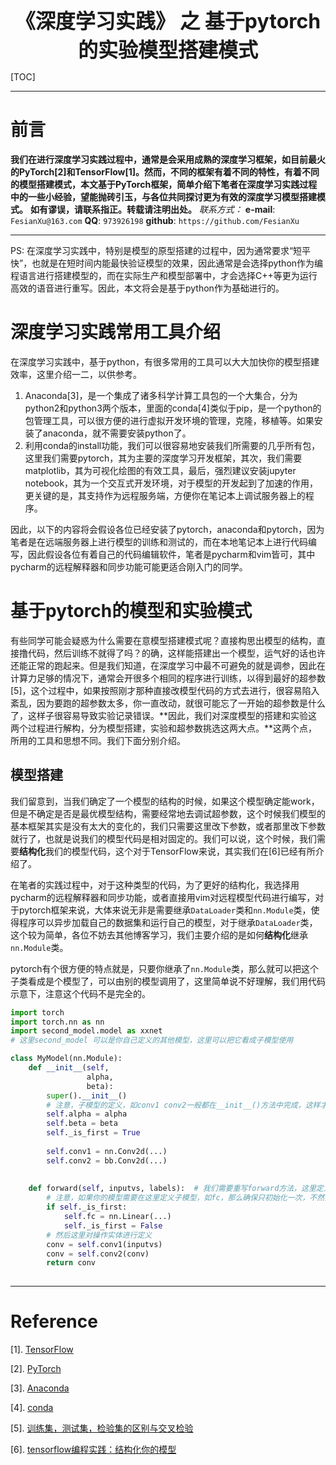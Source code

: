 <div align=center>
<font size="6"><b>
《深度学习实践》 之 基于pytorch的实验模型搭建模式
</b></font> 
</div>


[TOC]

****

# 前言

**我们在进行深度学习实践过程中，通常是会采用成熟的深度学习框架，如目前最火的PyTorch[2]和TensorFlow[1]。然而，不同的框架有着不同的特性，有着不同的模型搭建模式，本文基于PyTorch框架，简单介绍下笔者在深度学习实践过程中的一些小经验，望能抛砖引玉，与各位共同探讨更为有效的深度学习模型搭建模式。**
**如有谬误，请联系指正。转载请注明出处。**
*联系方式：*
**e-mail**: `FesianXu@163.com`
**QQ**: `973926198`
**github**: `https://github.com/FesianXu`

****

PS: 在深度学习实践中，特别是模型的原型搭建的过程中，因为通常要求“短平快”，也就是在短时间内能最快验证模型的效果，因此通常是会选择python作为编程语言进行搭建模型的，而在实际生产和模型部署中，才会选择C++等更为运行高效的语音进行重写。因此，本文将会是基于python作为基础进行的。

# 深度学习实践常用工具介绍

在深度学习实践中，基于python，有很多常用的工具可以大大加快你的模型搭建效率，这里介绍一二，以供参考。

1. Anaconda[3]，是一个集成了诸多科学计算工具包的一个大集合，分为python2和python3两个版本，里面的conda[4]类似于pip，是一个python的包管理工具，可以很方便的进行虚拟开发环境的管理，克隆，移植等。如果安装了anaconda，就不需要安装python了。
2. 利用conda的install功能，我们可以很容易地安装我们所需要的几乎所有包，这里我们需要pytorch，其为主要的深度学习开发框架，其次，我们需要matplotlib，其为可视化绘图的有效工具，最后，强烈建议安装jupyter notebook，其为一个交互式开发环境，对于模型的开发起到了加速的作用，更关键的是，其支持作为远程服务端，方便你在笔记本上调试服务器上的程序。

因此，以下的内容将会假设各位已经安装了pytorch，anaconda和pytorch，因为笔者是在远端服务器上进行模型的训练和测试的，而在本地笔记本上进行代码编写，因此假设各位有着自己的代码编辑软件，笔者是pycharm和vim皆可，其中pycharm的远程解释器和同步功能可能更适合刚入门的同学。

# 基于pytorch的模型和实验模式

有些同学可能会疑惑为什么需要在意模型搭建模式呢？直接构思出模型的结构，直接撸代码，然后训练不就得了吗？的确，这样能搭建出一个模型，运气好的话也许还能正常的跑起来。但是我们知道，在深度学习中最不可避免的就是调参，因此在计算力足够的情况下，通常会开很多个相同的程序进行训练，以得到最好的超参数[5]，这个过程中，如果按照刚才那种直接改模型代码的方式去进行，很容易陷入紊乱，因为要跑的超参数太多，你一直改动，就很可能忘了一开始的超参数是什么了，这样子很容易导致实验记录错误。**因此，我们对深度模型的搭建和实验这两个过程进行解构，分为模型搭建，实验和超参数挑选这两大点。**这两个点，所用的工具和思想不同。我们下面分别介绍。

## 模型搭建

我们留意到，当我们确定了一个模型的结构的时候，如果这个模型确定能work，但是不确定是否是最优模型结构，需要经常地去调试超参数，这个时候我们模型的基本框架其实是没有太大的变化的，我们只需要这里改下参数，或者那里改下参数就行了，也就是说我们的模型代码是相对固定的。我们可以说，这个时候，我们需要**结构化**我们的模型代码，这个对于TensorFlow来说，其实我们在[6]已经有所介绍了。

在笔者的实践过程中，对于这种类型的代码，为了更好的结构化，我选择用pycharm的远程解释器和同步功能，或者直接用vim对远程模型代码进行编写，对于pytorch框架来说，大体来说无非是需要继承`DataLoader`类和`nn.Module`类，使得程序可以异步加载自己的数据集和运行自己的模型，对于继承`DataLoader`类，这个较为简单，各位不妨去其他博客学习，我们主要介绍的是如何**结构化**继承`nn.Module`类。

pytorch有个很方便的特点就是，只要你继承了`nn.Module`类，那么就可以把这个子类看成是个模型了，可以由别的模型调用了，这里简单说不好理解，我们用代码示意下，注意这个代码不是完全的。

```python
import torch
import torch.nn as nn
import second_model.model as xxnet
# 这里second_model 可以是你自己定义的其他模型，这里可以把它看成子模型使用

class MyModel(nn.Module):
    def __init__(self,
                 alpha,
                 beta):
        super().__init__()
        # 注意，子模型的定义，如conv1 conv2一般都在__init__()方法中完成，这样才能保证你的参数是只分配了一次内存的。而且，只有在__init__()的子模型，在使用model.cuda()的时候才能继承，一次性进入显存。
        self.alpha = alpha
        self.beta = beta
        self._is_first = True
        
        self.conv1 = nn.Conv2d(...)
        self.conv2 = bb.Conv2d(...)
        
    
    def forward(self, inputvs, labels):  # 我们需要重写forward方法，这里定义了模型的操作实体
        # 注意，如果你的模型需要在这里定义子模型，如fc，那么确保只初始化一次，不然会导致OOM问题。
        if self._is_first:
            self.fc = nn.Linear(...)
            self._is_first = False
        # 然后这里对操作实体进行定义
        conv = self.conv1(inputvs)
        conv = self.conv2(conv)
        return conv
        
```





****

# Reference

[1]. [TensorFlow](https://www.tensorflow.org/)

[2]. [PyTorch](https://pytorch.org/)

[3]. [Anaconda](https://www.anaconda.com/download/)

[4]. [conda](https://conda.io/docs/)

[5]. [训练集，测试集，检验集的区别与交叉检验](https://blog.csdn.net/LoseInVain/article/details/78108955)

[6]. [tensorflow编程实践：结构化你的模型](https://blog.csdn.net/LoseInVain/article/details/82085185)